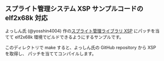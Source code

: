 ## スプライト管理システム XSP サンプルコードの elf2x68k 対応

よっしん氏 (@yosshin4004) 作の[スプライト管理ライブラリ XSP](https://github.com/yosshin4004/x68k_xsp) にパッチを当てて
elf2x68k 環境でビルドできるようにするサンプルです。

このディレクトリで make すると、よっしん氏の GitHub repository から XSP を取得し、
パッチを当ててコンパイルします。
